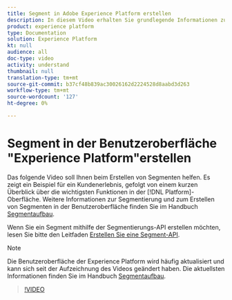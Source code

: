 ```yaml
---
title: Segment in Adobe Experience Platform erstellen
description: In diesem Video erhalten Sie grundlegende Informationen zum Erstellen eines Segments mithilfe der Plattform-Benutzeroberfläche.
product: experience platform
type: Documentation
solution: Experience Platform
kt: null
audience: all
doc-type: video
activity: understand
thumbnail: null
translation-type: tm+mt
source-git-commit: b37cf48b839ac30026162d2224528d8aabd3d263
workflow-type: tm+mt
source-wordcount: '127'
ht-degree: 0%

---
```



# Segment in der Benutzeroberfläche &quot;Experience Platform&quot;erstellen

Das folgende Video soll Ihnen beim Erstellen von Segmenten helfen. Es zeigt ein Beispiel für ein Kundenerlebnis, gefolgt von einem kurzen Überblick über die wichtigsten Funktionen in der [!DNL Platform]-Oberfläche. Weitere Informationen zur Segmentierung und zum Erstellen von Segmenten in der Benutzeroberfläche finden Sie im Handbuch [Segmentaufbau](../ui/segment-builder.md).

Wenn Sie ein Segment mithilfe der Segmentierungs-API erstellen möchten, lesen Sie bitte den Leitfaden [Erstellen Sie eine Segment-API](../tutorials/create-a-segment.md).

>[!NOTE]
>
>Die Benutzeroberfläche der Experience Platform wird häufig aktualisiert und kann sich seit der Aufzeichnung des Videos geändert haben. Die aktuellsten Informationen finden Sie im Handbuch [Segmentaufbau](../ui/segment-builder.md).

>[!VIDEO](https://video.tv.adobe.com/v/27254?quality=12&learn=on)